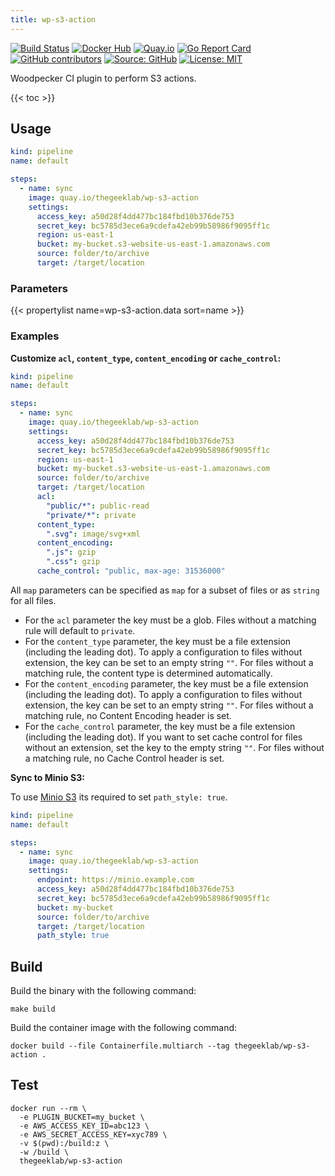 ```yaml
---
title: wp-s3-action
---
```


[![Build Status](https://ci.thegeeklab.de/api/badges/thegeeklab/wp-s3-action/status.svg)](https://ci.thegeeklab.de/repos/thegeeklab/wp-s3-action)
[![Docker Hub](https://img.shields.io/badge/dockerhub-latest-blue.svg?logo=docker&logoColor=white)](https://hub.docker.com/r/thegeeklab/wp-s3-action)
[![Quay.io](https://img.shields.io/badge/quay-latest-blue.svg?logo=docker&logoColor=white)](https://quay.io/repository/thegeeklab/wp-s3-action)
[![Go Report Card](https://goreportcard.com/badge/github.com/thegeeklab/wp-s3-action)](https://goreportcard.com/report/github.com/thegeeklab/wp-s3-action)
[![GitHub contributors](https://img.shields.io/github/contributors/thegeeklab/wp-s3-action)](https://github.com/thegeeklab/wp-s3-action/graphs/contributors)
[![Source: GitHub](https://img.shields.io/badge/source-github-blue.svg?logo=github&logoColor=white)](https://github.com/thegeeklab/wp-s3-action)
[![License: MIT](https://img.shields.io/github/license/thegeeklab/wp-s3-action)](https://github.com/thegeeklab/wp-s3-action/blob/main/LICENSE)

Woodpecker CI plugin to perform S3 actions.

<!-- prettier-ignore-start -->
<!-- spellchecker-disable -->
{{< toc >}}
<!-- spellchecker-enable -->
<!-- prettier-ignore-end -->

## Usage

```YAML
kind: pipeline
name: default

steps:
  - name: sync
    image: quay.io/thegeeklab/wp-s3-action
    settings:
      access_key: a50d28f4dd477bc184fbd10b376de753
      secret_key: bc5785d3ece6a9cdefa42eb99b58986f9095ff1c
      region: us-east-1
      bucket: my-bucket.s3-website-us-east-1.amazonaws.com
      source: folder/to/archive
      target: /target/location
```

### Parameters

<!-- prettier-ignore-start -->
<!-- spellchecker-disable -->
{{< propertylist name=wp-s3-action.data sort=name >}}
<!-- spellchecker-enable -->
<!-- prettier-ignore-end -->

### Examples

**Customize `acl`, `content_type`, `content_encoding` or `cache_control`:**

```YAML
kind: pipeline
name: default

steps:
  - name: sync
    image: quay.io/thegeeklab/wp-s3-action
    settings:
      access_key: a50d28f4dd477bc184fbd10b376de753
      secret_key: bc5785d3ece6a9cdefa42eb99b58986f9095ff1c
      region: us-east-1
      bucket: my-bucket.s3-website-us-east-1.amazonaws.com
      source: folder/to/archive
      target: /target/location
      acl:
        "public/*": public-read
        "private/*": private
      content_type:
        ".svg": image/svg+xml
      content_encoding:
        ".js": gzip
        ".css": gzip
      cache_control: "public, max-age: 31536000"
```

All `map` parameters can be specified as `map` for a subset of files or as `string` for all files.

- For the `acl` parameter the key must be a glob. Files without a matching rule will default to `private`.
- For the `content_type` parameter, the key must be a file extension (including the leading dot). To apply a configuration to files without extension, the key can be set to an empty string `""`. For files without a matching rule, the content type is determined automatically.
- For the `content_encoding` parameter, the key must be a file extension (including the leading dot). To apply a configuration to files without extension, the key can be set to an empty string `""`. For files without a matching rule, no Content Encoding header is set.
- For the `cache_control` parameter, the key must be a file extension (including the leading dot). If you want to set cache control for files without an extension, set the key to the empty string `""`. For files without a matching rule, no Cache Control header is set.

**Sync to Minio S3:**

To use [Minio S3](https://docs.min.io/) its required to set `path_style: true`.

```YAML
kind: pipeline
name: default

steps:
  - name: sync
    image: quay.io/thegeeklab/wp-s3-action
    settings:
      endpoint: https://minio.example.com
      access_key: a50d28f4dd477bc184fbd10b376de753
      secret_key: bc5785d3ece6a9cdefa42eb99b58986f9095ff1c
      bucket: my-bucket
      source: folder/to/archive
      target: /target/location
      path_style: true
```

## Build

Build the binary with the following command:

```Shell
make build
```

Build the container image with the following command:

```Shell
docker build --file Containerfile.multiarch --tag thegeeklab/wp-s3-action .
```

## Test

```Shell
docker run --rm \
  -e PLUGIN_BUCKET=my_bucket \
  -e AWS_ACCESS_KEY_ID=abc123 \
  -e AWS_SECRET_ACCESS_KEY=xyc789 \
  -v $(pwd):/build:z \
  -w /build \
  thegeeklab/wp-s3-action
```
